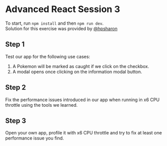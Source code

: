 # Advanced React Session 3

To start, run `npm install` and then `npm run dev`.  
Solution for this exercise was provided by [@hpsharon](https://github.com/hpsharon)

## Step 1

Test our app for the following use cases:

1. A Pokemon will be marked as caught if we click on the checkbox.
2. A modal opens once clicking on the information modal button.

## Step 2

Fix the performance issues introduced in our app when running in x6 CPU throttle using the tools we learned.

## Step 3

Open your own app, profile it with x6 CPU throttle and try to fix at least one performance issue you find.
